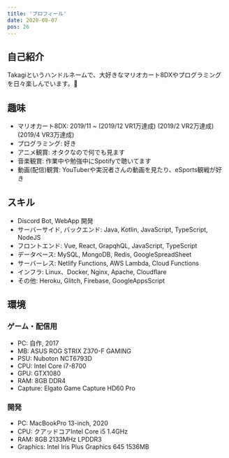 ```yaml
---
title: 'プロフィール'
date: 2020-08-07
pos: 26
---
```


## 自己紹介
Takagiというハンドルネームで、大好きなマリオカート8DXやプログラミングを日々楽しんでいます。

## 趣味
- マリオカート8DX: 2019/11 ~ (2019/12 VR1万達成) (2019/2 VR2万達成) (2019/4 VR3万達成)
- プログラミング: 好き
- アニメ観賞: オタクなので何でも見ます
- 音楽観賞: 作業中や勉強中にSpotifyで聴いてます
- 動画(配信)観賞: YouTuberや実況者さんの動画を見たり、eSports観戦が好き

## スキル
- Discord Bot, WebApp 開発
- サーバーサイド, バックエンド: Java, Kotlin, JavaScript, TypeScript, NodeJS
- フロントエンド: Vue, React, GrapqhQL, JavaScript, TypeScript
- データベース: MySQL, MongoDB, Redis, GoogleSpreadSheet
- サーバーレス: Netlify Functions, AWS Lambda, Cloud Functions
- インフラ: Linux、Docker, Nginx, Apache, Cloudflare
- その他: Heroku, Glitch, Firebase, GoogleAppsScript

## 環境

### ゲーム・配信用
- PC: 自作, 2017
- MB: ASUS ROG STRIX Z370-F GAMING
- PSU: Nuboton NCT6793D
- CPU: Intel Core i7-8700
- GPU: GTX1080
- RAM: 8GB DDR4
- Capture: Elgato Game Capture HD60 Pro

### 開発
- PC: MacBookPro 13-inch, 2020
- CPU: クアッドコアIntel Core i5 1.4GHz
- RAM: 8GB 2133MHz LPDDR3
- Graphics: Intel Iris Plus Graphics 645 1536MB